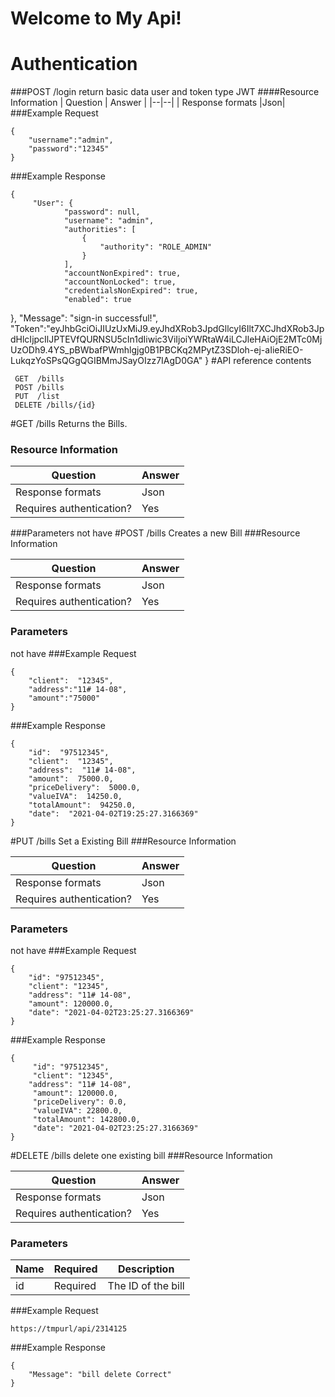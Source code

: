 # Welcome to My Api!

# Authentication

###POST /login
return basic data user and token type JWT
####Resource Information
| Question | Answer |
|--|--|
| Response formats |Json|
###Example Request

    {
    	"username":"admin",
    	"password":"12345"
    }

###Example Response

    {
    	 "User": {
        		"password": null,
        		"username": "admin",
        		"authorities": [
            		{
                		"authority": "ROLE_ADMIN"
            		}
        		],
        		"accountNonExpired": true,
        		"accountNonLocked": true,
        		"credentialsNonExpired": true,
        		"enabled": true

},
"Message": "sign-in successful!",
"Token":"eyJhbGciOiJIUzUxMiJ9.eyJhdXRob3JpdGllcyI6Ilt7XCJhdXRob3JpdHlcIjpcIlJPTEVfQURNSU5cIn1dIiwic3ViIjoiYWRtaW4iLCJleHAiOjE2MTc0MjUzODh9.4YS_pBWbafPWmhlgjg0B1PBCKq2MPytZ3SDloh-ej-aIieRiEO-LukqzYoSPsQGgQGIBMmJSayOIzz7IAgD0GA"
}
#API reference contents

     GET  /bills
     POST /bills
     PUT  /list
     DELETE /bills/{id}

#GET /bills
Returns the Bills.

### Resource Information

| Question                 | Answer |
| ------------------------ | ------ |
| Response formats         | Json   |
| Requires authentication? | Yes    |

###Parameters
not have
#POST /bills
Creates a new Bill
###Resource Information

| Question                 | Answer |
| ------------------------ | ------ |
| Response formats         | Json   |
| Requires authentication? | Yes    |

### Parameters

not have
###Example Request

    {
        "client":  "12345",
        "address":"11# 14-08",
        "amount":"75000"
    }

###Example Response

    {
    	"id":  "97512345",
    	"client":  "12345",
    	"address":  "11# 14-08",
    	"amount":  75000.0,
    	"priceDelivery":  5000.0,
    	"valueIVA":  14250.0,
    	"totalAmount":  94250.0,
    	"date":  "2021-04-02T19:25:27.3166369"
    }

#PUT /bills
Set a Existing Bill
###Resource Information

| Question                 | Answer |
| ------------------------ | ------ |
| Response formats         | Json   |
| Requires authentication? | Yes    |

### Parameters

not have
###Example Request

    {
     	"id": "97512345",
    	"client": "12345",
    	"address": "11# 14-08",
    	"amount": 120000.0,
    	"date": "2021-04-02T23:25:27.3166369"
    }

###Example Response

    {
    	 "id": "97512345",
    	 "client": "12345",
    	"address": "11# 14-08",
    	 "amount": 120000.0,
    	 "priceDelivery": 0.0,
    	 "valueIVA": 22800.0,
    	 "totalAmount": 142800.0,
    	 "date": "2021-04-02T23:25:27.3166369"
    }

#DELETE /bills
delete one existing bill
###Resource Information

| Question                 | Answer |
| ------------------------ | ------ |
| Response formats         | Json   |
| Requires authentication? | Yes    |

### Parameters

| Name | Required | Description        |
| ---- | -------- | ------------------ |
| id   | Required | The ID of the bill |

###Example Request

    https://tmpurl/api/2314125

###Example Response

    {
    	"Message": "bill delete Correct"
    }
